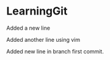 # LearningGit

Added a new line


Added another line using vim


Added new line in branch first commit.

